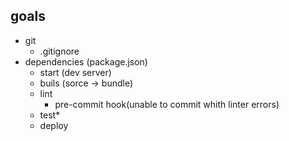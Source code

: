 ## goals
- git
  - .gitignore
- dependencies (package.json)
  - start (dev server)
  - buils (sorce -> bundle)
  - lint
    - pre-commit hook(unable to commit whith linter errors)
  - test*
  - deploy